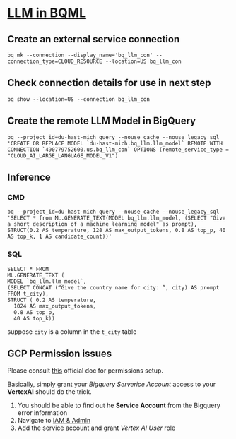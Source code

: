 # [LLM in BQML](https://cloud.google.com/bigquery/docs/generate-text)

## Create an external service connection

```
bq mk --connection --display_name='bq_llm_con' --connection_type=CLOUD_RESOURCE --location=US bq_llm_con
```

## Check connection details for use in next step

```
bq show --location=US --connection bq_llm_con
```

## Create the remote LLM Model in BigQuery

```
bq --project_id=du-hast-mich query --nouse_cache --nouse_legacy_sql  'CREATE OR REPLACE MODEL `du-hast-mich.bq_llm.llm_model` REMOTE WITH CONNECTION `490779752600.us.bq_llm_con` OPTIONS (remote_service_type = "CLOUD_AI_LARGE_LANGUAGE_MODEL_V1")
```

## Inference

### CMD

```
bq --project_id=du-hast-mich query --nouse_cache --nouse_legacy_sql 'SELECT * from ML.GENERATE_TEXT(MODEL bq_llm.llm_model, (SELECT "Give a short description of a machine learning model" as prompt), STRUCT(0.2 AS temperature, 128 AS max_output_tokens, 0.8 AS top_p, 40 AS top_k, 1 AS candidate_count))'
```

### SQL

```
SELECT * FROM
ML.GENERATE_TEXT (
MODEL `bq_llm.llm_model`,
(SELECT CONCAT (“Give the country name for city: ”, city) AS prompt
FROM t_city),
STRUCT ( 0.2 AS temperature,
  1024 AS max_output_tokens,
  0.8 AS top_p,
  40 AS top_k))
```

suppose `city` is a column in the `t_city` table

## GCP Permission issues

Please consult [this](https://cloud.google.com/bigquery/docs/generate-text-tutorial#grant-permissions) official doc for permissions setup.

Basically, simply grant your *Bigquery Serverice Account* access to your **VertexAI** should do the trick.

1. You should be able to find out he **Service Account** from the Bigquery error information
2. Navigate to [IAM & Admin](https://pantheon.corp.google.com/iam-admin/iam)
3. Add the service account and grant *Vertex AI User* role
